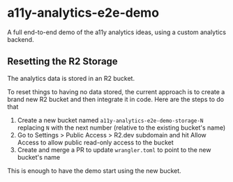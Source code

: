 # a11y-analytics-e2e-demo

A full end-to-end demo of the a11y analytics ideas, using a custom analytics backend.

## Resetting the R2 Storage

The analytics data is stored in an R2 bucket.

To reset things to having no data stored, the current approach is to create a brand new R2 bucket and then integrate it in code. Here are the steps to do that

1. Create a new bucket named `a11y-analytics-e2e-demo-storage-N` replacing `N` with the next number (relative to the existing bucket's name)
2. Go to Settings > Public Access > R2.dev subdomain and hit Allow Access to allow public read-only access to the bucket
3. Create and merge a PR to update `wrangler.toml` to point to the new bucket's name

This is enough to have the demo start using the new bucket.


